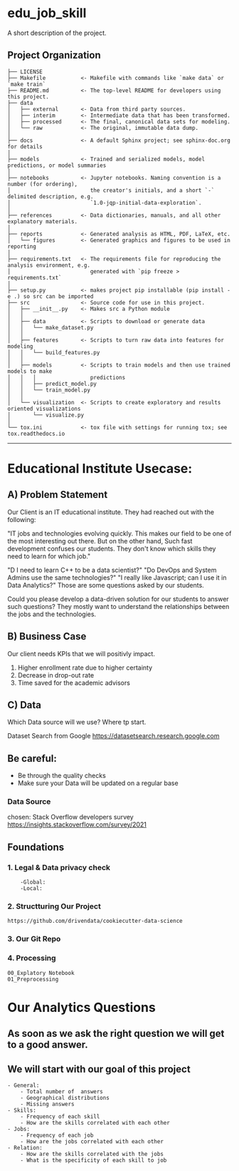 edu_job_skill
==============================

A short description of the project.

Project Organization
------------

    ├── LICENSE
    ├── Makefile           <- Makefile with commands like `make data` or `make train`
    ├── README.md          <- The top-level README for developers using this project.
    ├── data
    │   ├── external       <- Data from third party sources.
    │   ├── interim        <- Intermediate data that has been transformed.
    │   ├── processed      <- The final, canonical data sets for modeling.
    │   └── raw            <- The original, immutable data dump.
    │
    ├── docs               <- A default Sphinx project; see sphinx-doc.org for details
    │
    ├── models             <- Trained and serialized models, model predictions, or model summaries
    │
    ├── notebooks          <- Jupyter notebooks. Naming convention is a number (for ordering),
    │                         the creator's initials, and a short `-` delimited description, e.g.
    │                         `1.0-jqp-initial-data-exploration`.
    │
    ├── references         <- Data dictionaries, manuals, and all other explanatory materials.
    │
    ├── reports            <- Generated analysis as HTML, PDF, LaTeX, etc.
    │   └── figures        <- Generated graphics and figures to be used in reporting
    │
    ├── requirements.txt   <- The requirements file for reproducing the analysis environment, e.g.
    │                         generated with `pip freeze > requirements.txt`
    │
    ├── setup.py           <- makes project pip installable (pip install -e .) so src can be imported
    ├── src                <- Source code for use in this project.
    │   ├── __init__.py    <- Makes src a Python module
    │   │
    │   ├── data           <- Scripts to download or generate data
    │   │   └── make_dataset.py
    │   │
    │   ├── features       <- Scripts to turn raw data into features for modeling
    │   │   └── build_features.py
    │   │
    │   ├── models         <- Scripts to train models and then use trained models to make
    │   │   │                 predictions
    │   │   ├── predict_model.py
    │   │   └── train_model.py
    │   │
    │   └── visualization  <- Scripts to create exploratory and results oriented visualizations
    │       └── visualize.py
    │
    └── tox.ini            <- tox file with settings for running tox; see tox.readthedocs.io


--------

# Educational Institute Usecase:

## A) Problem Statement

Our Client is an IT educational institute. They had reached out with the following:

"IT jobs and technologies evolving quickly. This makes our field to be one of the most interesting out there.
But on the other hand, Such fast development confuses our students. They don't know which skills they need to learn for which job."

"D I need to learn C++ to be a data scientist?" "Do DevOps and System Admins use the same technologies?"
"I really like Javascript; can I use it in Data Analytics?"
Those are some questions asked by our students.

Could you please develop a data-driven solution for our students to answer such questions? They mostly want to understand the relationships between the jobs and the technologies.


## B) Business Case

Our client needs KPIs that we will positivly impact.

 1. Higher enrollment rate due to higher certainty
 2. Decrease in drop-out rate
 3. Time saved for the academic advisors


## C) Data

Which Data source will we use? Where tp start.

Dataset Search from Google
https://datasetsearch.research.google.com


## Be careful:

- Be through the quality checks
- Make sure your Data will be updated on a regular base


### Data Source 

chosen: Stack Overflow developers survey
https://insights.stackoverflow.com/survey/2021



## Foundations

 ### 1. Legal & Data privacy check
		-Global:
		-Local:


 ### 2. Structturing Our Project
	https://github.com/drivendata/cookiecutter-data-science


 ### 3. Our Git Repo


 ### 4. Processing

	00_Explatory Notebook
	01_Preprocessing

# Our Analytics Questions

## As soon as we ask the right question we will get to a good answer.
## We will start with our goal of this project

	- General:
		- Total number of  answers
		- Geographical distributions
		- Missing answers
	- Skills:
		- Frequency of each skill
		- How are the skills correlated with each other
	- Jobs:
		- Frequency of each job
		- How are the jobs correlated with each other
	- Relation:
		- How are the skills correlated with the jobs
		- What is the specificity of each skill to job
